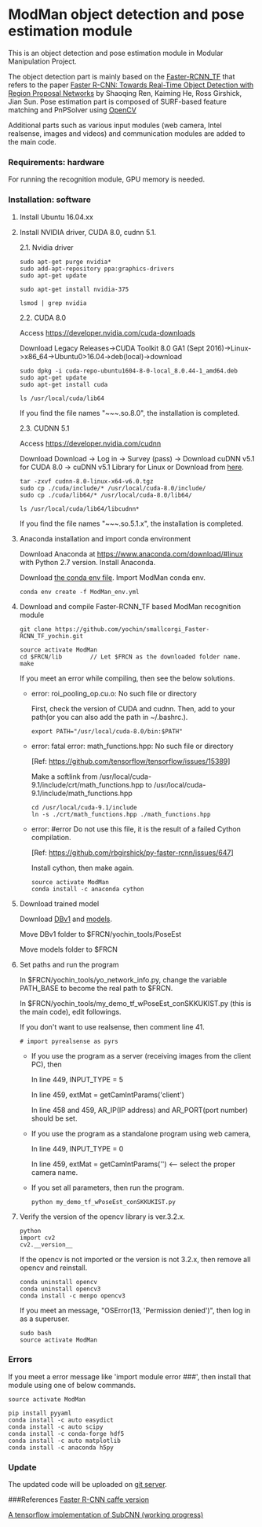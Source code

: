 # ModMan object detection and pose estimation module

This is an object detection and pose estimation module in Modular Manipulation Project.

The object detection part is mainly based on the [Faster-RCNN_TF](https://github.com/smallcorgi/Faster-RCNN_TF) that refers to the paper [Faster R-CNN: Towards Real-Time Object Detection with Region Proposal Networks](http://arxiv.org/pdf/1506.01497v3.pdf) by Shaoqing Ren, Kaiming He, Ross Girshick, Jian Sun.
Pose estimation part is composed of SURF-based feature matching and PnPSolver using [OpenCV](https://opencv.org/)

Additional parts such as various input modules (web camera, Intel realsense, images and videos) and communication modules are added to the main code. 

### Requirements: hardware

For running the recognition module, GPU memory is needed.

### Installation: software

1. Install Ubuntu 16.04.xx
 
2. Install NVIDIA driver, CUDA 8.0, cudnn 5.1.

    2.1. Nvidia driver

    ```Shell
    sudo apt-get purge nvidia*
    sudo add-apt-repository ppa:graphics-drivers
    sudo apt-get update

    sudo apt-get install nvidia-375

    lsmod | grep nvidia
    ```

    2.2. CUDA 8.0
    
    Access https://developer.nvidia.com/cuda-downloads
    
    Download Legacy Releases->CUDA Toolkit 8.0 GA1 (Sept 2016)->Linux->x86_64->Ubuntu0>16.04->deb(local)->download

    ```Shell
    sudo dpkg -i cuda-repo-ubuntu1604-8-0-local_8.0.44-1_amd64.deb
    sudo apt-get update
    sudo apt-get install cuda
    
    ls /usr/local/cuda/lib64
    ```
    If you find the file names "~~~.so.8.0", the installation is completed.
    
    2.3. CUDNN 5.1
    
    Access https://developer.nvidia.com/cudnn
    
    Download Download -> Log in -> Survey (pass) -> Download cuDNN v5.1 for CUDA 8.0 -> cuDNN v5.1 Library for Linux
    or Download from [here](https://drive.google.com/open?id=1o7sZdUlJp6H8ZXhBN3IrukM0HbqrCnPj).
    
    ```Shell
    tar -zxvf cudnn-8.0-linux-x64-v6.0.tgz
    sudo cp ./cuda/include/* /usr/local/cuda-8.0/include/
    sudo cp ./cuda/lib64/* /usr/local/cuda-8.0/lib64/

    ls /usr/local/cuda/lib64/libcudnn*

    ```
    
    If you find the file names "~~~.so.5.1.x", the installation is completed.

3. Anaconda installation and import conda environment

    Download Anaconda at https://www.anaconda.com/download/#linux with Python 2.7 version.
    Install Anaconda.
    
    Download [the conda env file](https://drive.google.com/file/d/1xfBrtvyViyP9UWn7mS1mnJ_4EFxh7BiM/view?usp=sharing).
    Import ModMan conda env.

    ```Shell
    conda env create -f ModMan_env.yml
    ```

4. Download and compile Faster-RCNN_TF based ModMan recognition module

    ```Shell    
    git clone https://github.com/yochin/smallcorgi_Faster-RCNN_TF_yochin.git
    ```
    ```Shell    
    source activate ModMan
    cd $FRCN/lib        // Let $FRCN as the downloaded folder name.
    make
    ```
    
    If you meet an error while compiling, then see the below solutions.
        
    * error: roi_pooling_op.cu.o: No such file or directory
    
      First, check the version of CUDA and cudnn. Then, add to your path(or you can also add the path in ~/.bashrc.).
    
      ```Shell
      export PATH="/usr/local/cuda-8.0/bin:$PATH"
      ```
    
    * error: fatal error: math_functions.hpp: No such file or directory
    
      [Ref: https://github.com/tensorflow/tensorflow/issues/15389]
    
      Make a softlink from /usr/local/cuda-9.1/include/crt/math_functions.hpp to /usr/local/cuda-9.1/include/math_functions.hpp
    
      ```Shell
      cd /usr/local/cuda-9.1/include
      ln -s ./crt/math_functions.hpp ./math_functions.hpp
      ```
      
    * error: #error Do not use this file, it is the result of a failed Cython compilation.
    
      [Ref: https://github.com/rbgirshick/py-faster-rcnn/issues/647]
    
      Install cython, then make again.
    
      ```Shell
      source activate ModMan
      conda install -c anaconda cython
      ```
    
5. Download trained model

    Download [DBv1](https://drive.google.com/open?id=1whjx999HjnITSwtCuP849gHVsOz8Ly2S) and [models](https://drive.google.com/open?id=1tVcE0uufb4D5XnUO34HWoqJr2pBainy9).

    Move DBv1 folder to $FRCN/yochin_tools/PoseEst
    
    Move models folder to $FRCN

6. Set paths and run the program

    In $FRCN/yochin_tools/yo_network_info.py, change the variable PATH_BASE to become the real path to $FRCN.
    
    In $FRCN/yochin_tools/my_demo_tf_wPoseEst_conSKKUKIST.py (this is the main code), edit followings.

    If you don't want to use realsense, then comment line 41.
    
    ```Shell
    # import pyrealsense as pyrs
    ```
    
    * If you use the program as a server (receiving images from the client PC), then    
    
      In line 449, INPUT_TYPE = 5
      
      In line 459, extMat = getCamIntParams('client')
      
      In line 458 and 459, AR_IP(IP address) and AR_PORT(port number) should be set.
    
    * If you use the program as a standalone program using web camera,
    
      In line 449, INPUT_TYPE = 0
      
      In line 459, extMat = getCamIntParams('') <-- select the proper camera name.

    * If you set all parameters, then run the program.
      ```Shell
      python my_demo_tf_wPoseEst_conSKKUKIST.py
      ```
      
7. Verify the version of the opencv library is ver.3.2.x.
      ```Shell
      python
      import cv2
      cv2.__version__
      ```
      
      If the opencv is not imported or the version is not 3.2.x, then remove all opencv and reinstall.
      ```Shell
      conda uninstall opencv
      conda uninstall opencv3
      conda install -c menpo opencv3
      ```
      
      If you meet an message, "OSError(13, 'Permission denied')", then log in as a superuser.
      ```Shell
      sudo bash
      source activate ModMan
      ```
    
### Errors
If you meet a error message like 'import module error ###', then install that module using one of below commands.

```Shell
source activate ModMan

pip install pyyaml
conda install -c auto easydict
conda install -c auto scipy
conda install -c conda-forge hdf5 
conda install -c auto matplotlib
conda install -c anaconda h5py
```

### Update
The updated code will be uploaded on [git server](https://github.com/yochin/smallcorgi_Faster-RCNN_TF_yochin.git).

###References
[Faster R-CNN caffe version](https://github.com/rbgirshick/py-faster-rcnn)

[A tensorflow implementation of SubCNN (working progress)](https://github.com/yuxng/SubCNN_TF)

